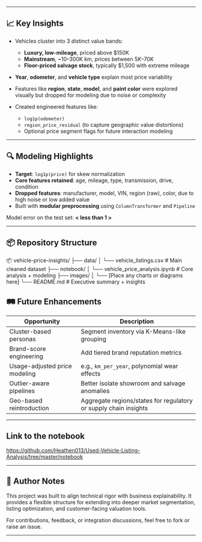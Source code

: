 
---

## 📈 Key Insights

- Vehicles cluster into 3 distinct value bands:
  - **Luxury, low-mileage**, priced above $150K
  - **Mainstream**, ~10–300K km, prices between $5K–$70K
  - **Floor-priced salvage stock**, typically $1,500 with extreme mileage

- **Year**, **odometer**, and **vehicle type** explain most price variability  
- Features like **region**, **state**, **model**, and **paint color** were explored visually but dropped for modeling due to noise or complexity  
- Created engineered features like:
  - `log1p(odometer)`
  - `region_price_residual` (to capture geographic value distortions)
  - Optional price segment flags for future interaction modeling

---

## 🔍 Modeling Highlights

- **Target**: `log1p(price)` for skew normalization  
- **Core features retained**: age, mileage, type, transmission, drive, condition  
- **Dropped features**: manufacturer, model, VIN, region (raw), color, due to high noise or low added value  
- Built with **modular preprocessing** using `ColumnTransformer` and `Pipeline`

Model error on the test set: **< less than 1 >**

---

## 📦 Repository Structure
📦 vehicle-price-insights/
├── data/
│   └── vehicle_listings.csv             # Main cleaned dataset
├── notebook/
│   └── vehicle_price_analysis.ipynb     # Core analysis + modeling
├── images/
│   └── [Place any charts or diagrams here]
└── README.md                            # Executive summary + insights


## 🛤️ Future Enhancements

| Opportunity | Description |
|-------------|-------------|
| Cluster-based personas | Segment inventory via K-Means-like grouping |
| Brand-score engineering | Add tiered brand reputation metrics |
| Usage-adjusted price modeling | e.g., `km_per_year`, polynomial wear effects |
| Outlier-aware pipelines | Better isolate showroom and salvage anomalies |
| Geo-based reintroduction | Aggregate regions/states for regulatory or supply chain insights |

---

## Link to the notebook 
https://github.com/Heathen013/Used-Vehicle-Listing-Analysis/tree/master/notebook

---

## 📎 Author Notes

This project was built to align technical rigor with business explainability. It provides a flexible structure for extending into deeper market segmentation, listing optimization, and customer-facing valuation tools.

For contributions, feedback, or integration discussions, feel free to fork or raise an issue.

---
